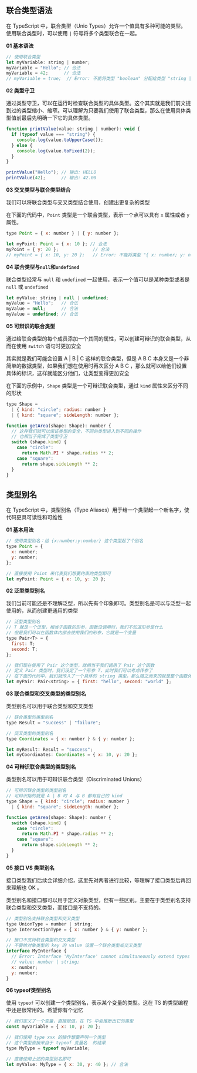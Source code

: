 ## 联合类型语法

在 TypeScript 中，联合类型（Unio Types）允许一个值具有多种可能的类型。使用联合类型时，可以使用 `|` 符号将多个类型联合在一起。

**01 基本语法**

```javascript
// 使用联合类型
let myVariable: string | number;
myVariable = "Hello"; // 合法
myVariable = 42;      // 合法
// myVariable = true;  // Error: 不能将类型 "boolean" 分配给类型 "string | number"
```

**02 类型守卫**

通过类型守卫，可以在运行时检查联合类型的具体类型。这个其实就是我们前文提到过的类型缩小、缩窄。可以理解为只要我们使用了联合类型，那么在使用具体类型值前最后先明确一下它的具体类型。

```javascript
function printValue(value: string | number): void {
  if (typeof value === "string") {
    console.log(value.toUpperCase());
  } else {
    console.log(value.toFixed(2));
  }
}

printValue("Hello"); // 输出: HELLO
printValue(42);      // 输出: 42.00
```

**03 交叉类型与联合类型结合**

我们可以将联合类型与交叉类型结合使用，创建出更复杂的类型

在下面的代码中，`Point` 类型是一个联合类型，表示一个点可以具有 `x` 属性或者 `y` 属性。

```javascript
type Point = { x: number } | { y: number };

let myPoint: Point = { x: 10 }; // 合法
myPoint = { y: 20 };             // 合法
// myPoint = { x: 10, y: 20 };   // Error: 不能将类型 "{ x: number; y: number; }" 分配给类型 "Point"
```

**04 联合类型与`null`和`undefined`**

联合类型经常与 `null` 和 `undefined` 一起使用，表示一个值可以是某种类型或者是 `null` 或 `undefined`

```javascript
let myValue: string | null | undefined;
myValue = "Hello";   // 合法
myValue = null;      // 合法
myValue = undefined; // 合法
```

**05 可辩识的联合类型**

通过给联合类型的每个成员添加一个其同的属性，可以创建可辩识的联合类型，从而在使用 `switch` 语句时更加安全

其实就是我们可能会设置 A | B | C 这样的联合类型，但是 A B C 本身又是一个非简单的数据类型，如果我们想在使用时再次区分 A B C ，那么就可以给他们设置具体的标识，这样就能区分他们，让类型变得更加安全

在下面的示例中，`Shape` 类型是一个可辩识联合类型，通过 `kind` 属性来区分不同的形状

```javascript
type Shape =
  | { kind: "circle"; radius: number }
  | { kind: "square"; sideLength: number };

function getArea(shape: Shape): number {
  // 这样我们就可以保证类型的安全，不同的类型进入到不同的操作
  // 也相当于完成了类型守卫
  switch (shape.kind) {
    case "circle":
      return Math.PI * shape.radius ** 2;
    case "square":
      return shape.sideLength ** 2;
  }
}
```

## 类型别名

在 TypeScript 中，类型别名（Type Aliases）用于给一个类型起一个新名字，使代码更具可读性和可维性

**01 基本用法**

```javascript
// 使用类型别名：给 {x:number;y:number} 这个类型起了个别名
type Point = {
  x: number;
  y: number;
};

// 直接使用 Point 来代表我们想要约束的类型即可
let myPoint: Point = { x: 10, y: 20 };
```

**02 泛型类型别名**

我们当前可能还是不理解泛型，所以先有个印象即可。类型别名是可以与泛型一起使用的，从而创建更通用的类型

```javascript
// 泛型类型别名
// T 就是一个泛型，相当于函数的形参，函数没调用时，我们不知道形参是什么
// 但是我们可以在函数体内部去使用我们的形参，它就是一个变量
type Pair<T> = {
  first: T;
  second: T;
};

// 我们现在使用了 Pair 这个类型，就相当于我们调用了 Pair 这个函数
// 定义 Pair 类型时，我们设定了一个形参 T，此时我们可以考虑传参了
// 在下面的代码中，我们就传入了一个具体的 string 类型。那么随之而来的就是整个函数体内部使用 T 的地方都会被 string 代替
let myPair: Pair<string> = { first: "hello", second: "world" };
```

**03 联合类型和交叉类型的类型别名**

类型别名可以用于联合类型和交叉类型

```javascript
// 联合类型的类型别名
type Result = "success" | "failure";

// 交叉类型的类型别名
type Coordinates = { x: number } & { y: number };

let myResult: Result = "success";
let myCoordinates: Coordinates = { x: 10, y: 20 };
```

**04 可辩识联合类型的类型别名**

类型别名可以用于可辩识联合类型（Discriminated Unions）

```javascript
// 可辨识联合类型的类型别名
// 可辩识指的就是 A | B 时 A 与 B 都有自己的 kind
type Shape = { kind: "circle"; radius: number }
  | { kind: "square"; sideLength: number };

function getArea(shape: Shape): number {
  switch (shape.kind) {
    case "circle":
      return Math.PI * shape.radius ** 2;
    case "square":
      return shape.sideLength ** 2;
  }
}
```

**05 接口 VS 类型别名**

接口类型我们后续会详细介绍，这里先对两者进行比较，等理解了接口类型后再回来理解也 OK 。

类型别名和接口都可以用于定义对象类型，但有一些区别。主要在于类型别名支持联合类型和交叉类型，而接口是不支持的。

```javascript
// 类型别名支持联合类型和交叉类型
type UnionType = number | string;
type IntersectionType = { x: number } & { y: number };

// 接口不支持联合类型和交叉类型
// 不要给对象类型的 key 的 value 设置一个联合类型或交叉类型
interface MyInterface {
  // Error: Interface 'MyInterface' cannot simultaneously extend types 'number' and 'string'.
  // value: number | string;
  x: number;
  y: number;
}
```

**06 typeof类型别名**

使用 `typeof` 可以创建一个类型别名，表示某个变量的类型。这在 TS 的类型编程中还是很常用的。希望你有个记忆

```javascript
// 我们定义了一个变量，直接赋值，在 TS 中会推断出它的类型
const myVariable = { x: 10, y: 20 };

// 我们使用 type xxx 的操作想要声明一个类型
// 这个类型直接来自于 typeof 变量名  的结果
type MyType = typeof myVariable;

// 直接使用上述的类型别名即可
let myValue: MyType = { x: 30, y: 40 }; // 合法
```
